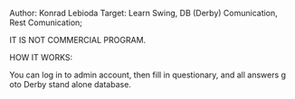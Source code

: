 Author: Konrad Lebioda
Target: Learn Swing, DB (Derby) Comunication, Rest Comunication;

IT IS NOT COMMERCIAL PROGRAM.

HOW IT WORKS:

You can log in to admin account, then fill in questionary, and all answers g oto Derby stand alone database.